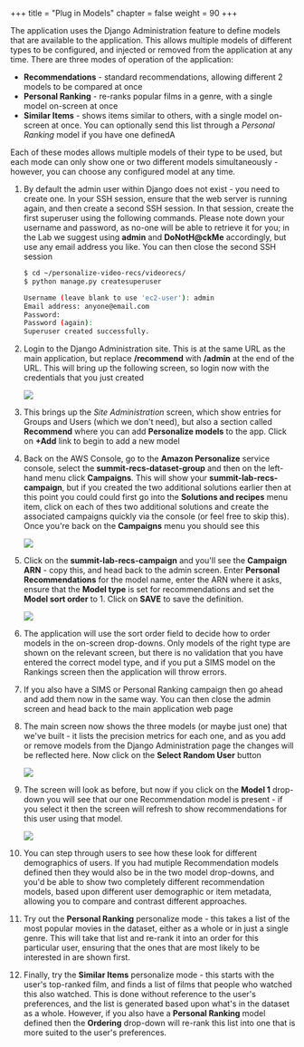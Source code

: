 +++
title = "Plug in Models"
chapter = false
weight = 90
+++

The application uses the Django Administration feature to define models that are available to the application.  This allows multiple models of different types to be configured, and injected or removed from the application at any time.  There are three modes of operation of the application:

- **Recommendations** - standard recommendations, allowing different 2 models to be compared at once
- **Personal Ranking** - re-ranks popular films in a genre, with a single model on-screen at once
- **Similar Items** - shows items similar to others, with a single model on-screen at once.  You can optionally send this list through a *Personal Ranking* model if you have one definedA

Each of these modes allows multiple models of their type to be used, but each mode can only show one or two different models simultaneously - however, you can choose any configured model at any time.

1. By default the admin user within Django does not exist - you need to create one.  In your SSH session, ensure that the web server is running again, and then create a second SSH session.  In that session, create the first superuser using the following commands.  Please note down your username and password, as no-one will be able to retrieve it for you; in the Lab we suggest using **admin** and **DoNotH@ckMe** accordingly, but use any email address you like.  You can then close the second SSH session

   ```bash
   $ cd ~/personalize-video-recs/videorecs/
   $ python manage.py createsuperuser
   
   Username (leave blank to use 'ec2-user'): admin
   Email address: anyone@email.com
   Password:
   Password (again):
   Superuser created successfully.
   ```

2. Login to the Django Administration site.  This is at the same URL as the main application, but replace **/recommend** with **/admin** at the end of the URL.  This will bring up the following screen, so login now with the credentials that you just created

   ![](/images/djangoAdmin.png)

3. This brings up the *Site Administration* screen, which show entries for Groups and Users (which we don't need), but also a section called **Recommend** where you can add **Personalize models** to the app.  Click on **+Add** link to begin to add a new model

4. Back on the AWS Console, go to the **Amazon Personalize** service console, select the **summit-recs-dataset-group** and then on the left-hand menu click **Campaigns**.  This will show your **summit-lab-recs-campaign**, but if you created the two additional solutions earlier then at this point you could could first go into the **Solutions and recipes** menu item, click on each of thes two additional solutions and create the associated campaigns quickly via the console (or feel free to skip this).  Once you're back on the **Campaigns** menu you should see this

   ![](/images/campaignList.png)

5. Click on the **summit-lab-recs-campaign** and you'll see the **Campaign ARN** - copy this, and head back to the admin screen.  Enter **Personal Recommendations** for the model name, enter the ARN where it asks, ensure that the **Model type** is set for recommendations and set the **Model sort order** to 1.  Click on **SAVE** to save the definition.

   ![](/images/djangoAddModel.png)

6. The application will use the sort order field to decide how to order models in the on-screen drop-downs.  Only models of the right type are shown on the relevant screen, but there is no validation that you have entered the correct model type, and if you put a SIMS model on the Rankings screen then the application will throw errors.

7. If you also have a SIMS or Personal Ranking campaign then go ahead and add them now in the same way.  You can then close the admin screen and head back to the main application web page

8. The main screen now shows the three models (or maybe just one) that we've built - it lists the precision metrics for each one, and as you add or remove models from the Django Administration page the changes will be reflected here.  Now click on the **Select Random User** button

   ![](/images/appFrontScreenWithModels.png)

9. The screen will look as before, but now if you click on the **Model 1** drop-down you will see that our one Recommendation model is present - if you select it then the screen will refresh to show recommendations for this user using that model.

   ![](/images/appRecWithModels.png)

10. You can step through users to see how these look for different demographics of users.  If you had mutiple Recommendation models defined then they would also be in the two model drop-downs, and you'd be able to show two completely different recommendation models, based upon different user demographic or item metadata, allowing you to compare and contrast different approaches.

11. Try out the **Personal Ranking** personalize mode - this takes a list of the most popular movies in the dataset, either as a whole or in just a single genre.  This will take that list and re-rank it into an order for this particular user, ensuring that the ones that are most likely to be interested in are shown first.

12. Finally, try the **Similar Items** personalize mode - this starts with the user's top-ranked film, and finds a list of films that people who watched this also watched.  This is done without reference to the user's preferences, and the list is generated based upon what's in the dataset as a whole.  However, if you also have a **Personal Ranking** model defined then the **Ordering** drop-down will re-rank this list into one that is more suited to the user's preferences.
